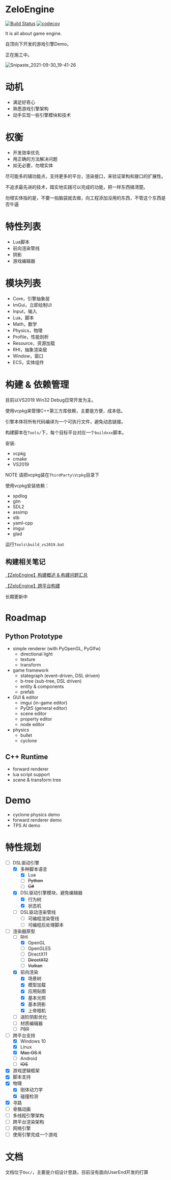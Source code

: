 # ZeloEngine

[![Build Status](https://travis-ci.org/gujans/travis-gtest-cmake-example.svg?branch=master)](https://travis-ci.org/gujans/travis-gtest-cmake-example) [![codecov](https://codecov.io/gh/gujans/travis-gtest-cmake-example/branch/master/graph/badge.svg)](https://codecov.io/gh/gujans/travis-gtest-cmake-example)

It is all about game engine.

自顶向下开发的游戏引擎Demo。

正在施工中。

![Snipaste_2021-09-30_19-41-26](https://raw.githubusercontent.com/zolo-mario/image-host/main/20210930/Snipaste_2021-09-30_19-41-26.1b7emlmhome8.png)

# 动机

* 满足好奇心
* 熟悉游戏引擎架构
* 动手实现一些引擎模块和技术

# 权衡

* 开发效率优先
* 用正确的方法解决问题
* 如无必要，勿增实体

尽可能多的铺功能点，支持更多的平台，渲染接口，来验证架构和接口的扩展性。

不追求最先进的技术，踏实地实践可以完成的功能，把一样东西搞清楚。

勿增实体指的是，不要一拍脑袋就去做，向工程添加没用的东西，不管这个东西是否牛逼

# 特性列表

* Lua脚本
* 前向渲染管线
* 阴影
* 游戏编辑器

# 模块列表

* Core，引擎抽象层
* ImGui，立即绘制UI
* Input，输入
* Lua，脚本
* Math，数学
* Physics，物理
* Profile，性能剖析
* Resource，资源加载
* RHI，抽象渲染层
* Window，窗口
* ECS，实体组件

# 构建 & 依赖管理

目前以VS2019 Win32 Debug日常开发为主。

使用vcpkg来管理C++第三方库依赖，主要是方便，成本低。

引擎本体将所有代码编译为一个可执行文件，避免动态链接。

构建脚本在`Tools/`下，每个目标平台对应一个`buildxxx`脚本。

安装:

* vcpkg
* cmake
* VS2019

NOTE 请把vcpkg装在`ThirdParty\Vcpkg`目录下

使用vcpkg安装依赖：

* spdlog
* glm
* SDL2
* assimp
* stb
* yaml-cpp
* imgui
* glad

运行`Tools\build_vs2019.bat`

## 构建相关笔记

[【ZeloEngine】构建概述 & 构建问题汇总](https://blog.csdn.net/zolo_mario/article/details/117652524)

[【ZeloEngine】跨平台构建](https://blog.csdn.net/zolo_mario/article/details/118087054)

长期更新中

# Roadmap

## Python Prototype

* simple renderer (with PyOpenGL, PyGlfw)
    * directional light
    * texture
    * transform
* game framework
    * stategraph (event-driven, DSL driven)
    * b-tree (sub-tree, DSL driven)
    * entity & components
    * prefab
* GUI & editor
    * imgui (in-game editor)
    * PyQt5 (general editor)
    * scene editor
    * property editor
    * node editor
* physics
    * bullet
    * cyclone

## C++ Runtime

* forward renderer
* lua script support
* scene & transform tree

# Demo

* cyclone physics demo
* forward renderer demo
* TPS AI demo

# 特性规划

* [ ] DSL驱动引擎
    * [x] 多种脚本语言
        * [x] Lua
        * [ ] ~~Python~~
        * [ ] ~~C#~~
    * [x] DSL驱动引擎模块，避免编辑器
        * [x] 行为树
        * [x] 状态机
    * [ ] DSL驱动渲染管线
        * [ ] 可编程渲染管线
        * [ ] 可编程后处理脚本
* [ ] 渲染器原型
    * [ ] RHI
        * [x] OpenGL
        * [ ] OpenGLES
        * [ ] DirectX11
        * [ ] ~~DirectX12~~
        * [ ] ~~Vulkan~~
    * [x] 前向渲染
        * [x] 场景树
        * [x] 模型加载
        * [x] 应用贴图
        * [x] 基本光照
        * [x] 基本阴影
        * [x] 上帝相机
    * [ ] 进阶阴影优化
    * [ ] 材质编辑器
    * [ ] PBR
* [ ] 跨平台支持
    * [x] Windows 10
    * [x] Linux
    * [x] ~~Mac OS X~~
    * [ ] Android
    * [ ] ~~IOS~~
* [x] 游戏逻辑框架
* [x] 脚本支持
* [x] 物理
    * [x] 刚体动力学
    * [x] 碰撞检测
* [x] 寻路
* [ ] 骨骼动画  
* [ ] 多线程引擎架构
* [ ] 跨平台渲染架构
* [ ] 网络引擎
* [ ] 使用引擎完成一个游戏

# 文档

文档位于`Doc/`，主要是介绍设计思路，目前没有面向UserEnd开发的打算
